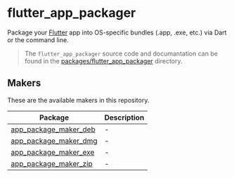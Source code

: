 # flutter_app_packager

Package your [Flutter](https://flutter.dev) app into OS-specific bundles (.app, .exe, etc.) via Dart or the command line.

> The `flutter_app_packager` source code and documantation can be found in the [packages/flutter_app_packager](./packages/flutter_app_packager) directory.

## Makers

These are the available makers in this repository.

| Package                                                    | Description |
| ---------------------------------------------------------- | ----------- |
| [app_package_maker_deb](./packages/app_package_maker_deb/) | -           |
| [app_package_maker_dmg](./packages/app_package_maker_dmg/) | -           |
| [app_package_maker_exe](./packages/app_package_maker_exe/) | -           |
| [app_package_maker_zip](./packages/app_package_maker_zip/) | -           |
